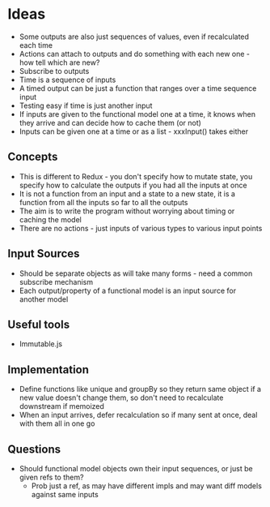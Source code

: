 Ideas
=====

- Some outputs are also just sequences of values, even if recalculated each time
- Actions can attach to outputs and do something with each new one - how tell which are new?
- Subscribe to outputs
- Time is a sequence of inputs
- A timed output can be just a function that ranges over a time sequence input
- Testing easy if time is just another input
- If inputs are given to the functional model one at a time, it knows when they arrive and can decide how to cache them (or not)
- Inputs can be given one at a time or as a list - xxxInput() takes either

Concepts
--------
- This is different to Redux - you don't specify how to mutate state, you specify how to calculate the outputs if you had all the inputs at once
- It is not a function from an input and a state to a new state, it is a function from all the inputs so far to all the outputs
- The aim is to write the program without worrying about timing or caching the model
- There are no actions - just inputs of various types to various input points

Input Sources
------------

- Should be separate objects as will take many forms - need a common subscribe mechanism
- Each output/property of a functional model is an input source for another model

Useful tools
------------

- Immutable.js


Implementation
--------------

- Define functions like unique and groupBy so they return same object if a new value doesn't change them, so don't need to recalculate downstream if memoized
- When an input arrives, defer recalculation so if many sent at once, deal with them all in one go

Questions
---------
- Should functional model objects own their input sequences, or just be given refs to them? 
  - Prob just a ref, as may have different impls and may want diff models against same inputs
  
  